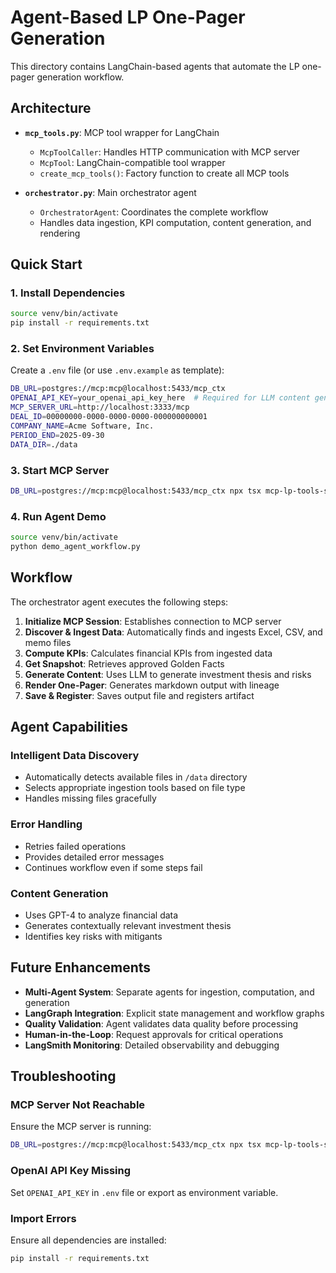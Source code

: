 # Agent-Based LP One-Pager Generation

This directory contains LangChain-based agents that automate the LP one-pager generation workflow.

## Architecture

- **`mcp_tools.py`**: MCP tool wrapper for LangChain
  - `McpToolCaller`: Handles HTTP communication with MCP server
  - `McpTool`: LangChain-compatible tool wrapper
  - `create_mcp_tools()`: Factory function to create all MCP tools

- **`orchestrator.py`**: Main orchestrator agent
  - `OrchestratorAgent`: Coordinates the complete workflow
  - Handles data ingestion, KPI computation, content generation, and rendering

## Quick Start

### 1. Install Dependencies

```bash
source venv/bin/activate
pip install -r requirements.txt
```

### 2. Set Environment Variables

Create a `.env` file (or use `.env.example` as template):

```bash
DB_URL=postgres://mcp:mcp@localhost:5433/mcp_ctx
OPENAI_API_KEY=your_openai_api_key_here  # Required for LLM content generation
MCP_SERVER_URL=http://localhost:3333/mcp
DEAL_ID=00000000-0000-0000-0000-000000000001
COMPANY_NAME=Acme Software, Inc.
PERIOD_END=2025-09-30
DATA_DIR=./data
```

### 3. Start MCP Server

```bash
DB_URL=postgres://mcp:mcp@localhost:5433/mcp_ctx npx tsx mcp-lp-tools-server.ts
```

### 4. Run Agent Demo

```bash
source venv/bin/activate
python demo_agent_workflow.py
```

## Workflow

The orchestrator agent executes the following steps:

1. **Initialize MCP Session**: Establishes connection to MCP server
2. **Discover & Ingest Data**: Automatically finds and ingests Excel, CSV, and memo files
3. **Compute KPIs**: Calculates financial KPIs from ingested data
4. **Get Snapshot**: Retrieves approved Golden Facts
5. **Generate Content**: Uses LLM to generate investment thesis and risks
6. **Render One-Pager**: Generates markdown output with lineage
7. **Save & Register**: Saves output file and registers artifact

## Agent Capabilities

### Intelligent Data Discovery
- Automatically detects available files in `/data` directory
- Selects appropriate ingestion tools based on file type
- Handles missing files gracefully

### Error Handling
- Retries failed operations
- Provides detailed error messages
- Continues workflow even if some steps fail

### Content Generation
- Uses GPT-4 to analyze financial data
- Generates contextually relevant investment thesis
- Identifies key risks with mitigants

## Future Enhancements

- **Multi-Agent System**: Separate agents for ingestion, computation, and generation
- **LangGraph Integration**: Explicit state management and workflow graphs
- **Quality Validation**: Agent validates data quality before processing
- **Human-in-the-Loop**: Request approvals for critical operations
- **LangSmith Monitoring**: Detailed observability and debugging

## Troubleshooting

### MCP Server Not Reachable
Ensure the MCP server is running:
```bash
DB_URL=postgres://mcp:mcp@localhost:5433/mcp_ctx npx tsx mcp-lp-tools-server.ts
```

### OpenAI API Key Missing
Set `OPENAI_API_KEY` in `.env` file or export as environment variable.

### Import Errors
Ensure all dependencies are installed:
```bash
pip install -r requirements.txt
```
